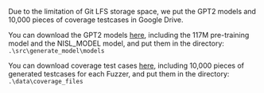 Due to the limitation of Git LFS storage space, we put the GPT2 models and 10,000 pieces of coverage testcases in Google Drive.

You can download the GPT2 models [here](), including the 117M pre-training model and the NISL_MODEL model, and put them in the directory: `.\src\generate_model\models`

You can download coverage test cases [here](), including 10,000 pieces of generated testcases for each Fuzzer, and put them in the directory: `.\data\coverage_files`